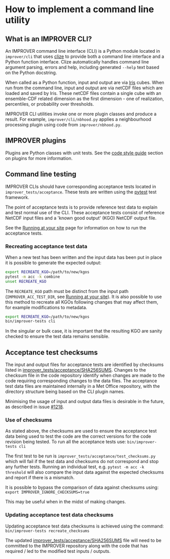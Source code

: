 # How to implement a command line utility

## What is an IMPROVER CLI?

An IMPROVER command line interface (CLI) is a Python module located in `improver/cli` that uses [clize](https://github.com/epsy/clize) to provide both a command line interface and a Python function interface.
Clize automatically handles command line argument parsing, errors and help, including generated `--help` text based on the Python docstring.

When called as a Python function, input and output are via [Iris](https://github.com/SciTools/iris) cubes.
When run from the command line, input and output are via netCDF files which are loaded and saved by Iris. These netCDF files contain a single cube with an ensemble-CDF related dimension as the first dimension - one of realization, percentiles, or probability over thresholds.

IMPROVER CLI utilities invoke one or more plugin classes and produce a result.
For example, `improver/cli/nbhood.py` applies a neighbourhood processing plugin using code from `improver/nbhood.py`.

## IMPROVER plugins

Plugins are Python classes with unit tests. See the [code style guide](https://github.com/metoppv/improver/wiki/Code-Style-Guide#plugins) section on plugins for more information.

## Command line testing

IMPROVER CLIs should have corresponding acceptance tests located in `improver_tests/acceptance`.
These tests are written using the [pytest](https://docs.pytest.org/en/latest/) test framework.

The point of acceptance tests is to provide reference test data to explain and test normal use of the CLI.
These acceptance tests consist of reference NetCDF input files and a 'known good output' (KGO) NetCDF output file.

See the [Running at your site](https://github.com/metoppv/improver/wiki/Running-at-your-site#test-suite) page for information on how to run the acceptance tests.

### Recreating acceptance test data

When a new test has been written and the input data has been put in place it is possible to generate the expected output:

```sh
export RECREATE_KGO=/path/to/new/kgos
pytest -m acc -k combine
unset RECREATE_KGO
```
The `RECREATE_KGO` path must be distinct from the input path (`IMPROVER_ACC_TEST_DIR`, see [Running at your site](https://github.com/metoppv/improver/wiki/Running-at-your-site#test-suite)). It is also possible to use this method to recreate all KGOs following changes that may affect them, for example modifications to metadata.

```sh
export RECREATE_KGO=/path/to/new/kgos
bin/improver-tests cli
```

In the singular or bulk case, it is important that the resulting KGO are sanity checked to ensure the test data remains sensible.

## Acceptance test checksums

The input and output files for acceptance tests are identified by checksums listed in [improver_tests/acceptance/SHA256SUMS](https://github.com/metoppv/improver/blob/master/improver_tests/acceptance/SHA256SUMS).
Changes to the checksum file in the code repository identify when changes are made to the code requiring corresponding changes to the data files.
The acceptance test data files are maintained internally in a Met Office repository, with the directory structure being based on the CLI plugin names.

Minimising the usage of input and output data files is desirable in the future, as described in issue [#1218](https://github.com/metoppv/improver/issues/1218).

### Use of checksums

As stated above, the checksums are used to ensure the acceptance test data being used to test the code are the correct versions for the code revision being tested. To run all the acceptance tests use: `bin/improver-tests cli`

The first test to be run is `improver_tests/acceptance/test_checksums.py` which will fail if the test data and checksums do not correspond and stop any further tests. Running an individual test, e.g. `pytest -m acc -k threshold` will also compare the input data against the expected checksums and report if there is a mismatch.

It is possible to bypass the comparison of data against checksums using: `export IMPROVER_IGNORE_CHECKSUMS=true`

This may be useful when in the midst of making changes.

### Updating acceptance test data checksums

Updating acceptance test data checksums is achieved using the command:
`bin/improver-tests recreate_checksums`

The updated [improver_tests/acceptance/SHA256SUMS](https://github.com/metoppv/improver/blob/master/improver_tests/acceptance/SHA256SUMS) file will need to be committed to the IMPROVER repository along with the code that has required / led to the modified test inputs / outputs.
